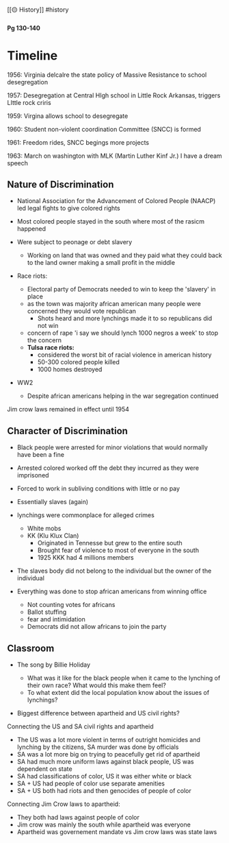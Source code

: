 [[🟡 History]] #history 

#### Pg 130-140

# Timeline 

1956: Virginia delcalre the state policy of Massive Resistance to school desegregation 

1957: Desegregation at Central HIgh school in Little Rock Arkansas, triggers LIttle rock criris 

1959: Virgina allows school to desegregate 

1960: Student non-violent coordination Committee (SNCC) is formed 

1961: Freedom rides, SNCC begings more projects 

1963: March on washington with MLK (Martin Luther Kinf Jr.) I have a dream speech


## Nature of Discrimination
- National Association for the Advancement of Colored People (NAACP) led legal fights to give colored rights 

-  Most colored people stayed in the south where most of the rasicm happened

- Were subject to peonage or debt slavery 
	- Working on land that was owned and they paid what they could back to the land owner making a small profit in the middle 

- Race riots: 
	- Electoral party of Democrats needed to win to keep the 'slavery' in place 
	- as the town was majority african american many people were concerned they would vote republican 
		- Shots heard and more lynchings made it to so republicans did not win 
	- concern of rape 'i say we should lynch 1000 negros a week' to stop the concern
	- **Tulsa race riots:**
		- considered the worst bit of racial violence in american history 
		- 50-300 colored people killed 
		- 1000 homes destroyed

- WW2
	- Despite african americans helping in the war segregation continued

Jim crow laws remained in effect until 1954


## Character of Discrimination 

- Black people were arrested for minor violations that would normally have been a fine

- Arrested colored worked off the debt they incurred as they were imprisoned 
- Forced to work in subliving conditions with little or no pay 
- Essentially slaves (again)

- lynchings were commonplace for alleged crimes 
	- White mobs 
	- KK (Klu Klux Clan)
		- Originated in Tennesse but grew to the entire south 
		- Brought fear of violence to most of everyone in the south 
		- 1925 KKK had 4 millions members

- The slaves body did not belong to the individual but the owner of the individual

- Everything was done to stop african americans from winning office
	- Not counting votes for africans
	- Ballot stuffing 
	- fear and intimidation 
	- Democrats did not allow africans to join the party

## Classroom 

- The song by Billie Holiday
	- What was it like for the black people when it came to the lynching of their own race? What would this make them feel?
	- To what extent did the local population know about the issues of lynchings?


- Biggest difference between apartheid and US civil rights?

Connecting the US and SA civil rights and apartheid 
- The US was a lot more violent in terms of outright homicides and lynching by the citizens, SA murder was done by officials  
- SA was a lot more big on trying to peacefully get rid of apartheid 
- SA had much more uniform laws against black people, US was dependent on state  
- SA had classifications of color, US it was either white or black 
- SA + US had people of color use separate amenities 
- SA + US both had riots and then genocides of people of color


Connecting Jim Crow laws to apartheid:
- They both had laws against people of color 
- Jim crow was mainly the south while apartheid was everyone 
- Apartheid was governement mandate vs Jim crow laws was state laws